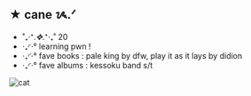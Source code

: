 ## ★ cane ᝰ.ᐟ

- ˚₊‧⁺.*✥*.⁺‧₊˚ 20
- ‧₊◜·° learning pwn !
- ‧₊◜·° fave books : pale king by dfw, play it as it lays by didion
- ‧₊◜·° fave albums : kessoku band s/t

![cat](https://i.imgur.com/Oo7XxoI.png)
